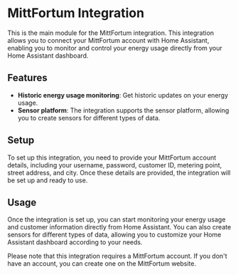 # MittFortum Integration

This is the main module for the MittFortum integration. This integration allows you to connect your MittFortum account with Home Assistant, enabling you to monitor and control your energy usage directly from your Home Assistant dashboard.

## Features

- **Historic energy usage monitoring**: Get historic updates on your energy usage.
- **Sensor platform**: The integration supports the sensor platform, allowing you to create sensors for different types of data.

## Setup

To set up this integration, you need to provide your MittFortum account details, including your username, password, customer ID, metering point, street address, and city. Once these details are provided, the integration will be set up and ready to use.


## Usage

Once the integration is set up, you can start monitoring your energy usage and customer information directly from Home Assistant. You can also create sensors for different types of data, allowing you to customize your Home Assistant dashboard according to your needs.

Please note that this integration requires a MittFortum account. If you don't have an account, you can create one on the MittFortum website.